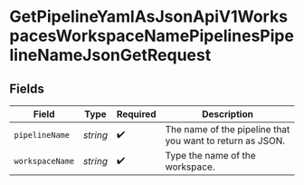 # GetPipelineYamlAsJsonApiV1WorkspacesWorkspaceNamePipelinesPipelineNameJsonGetRequest


## Fields

| Field                                                     | Type                                                      | Required                                                  | Description                                               |
| --------------------------------------------------------- | --------------------------------------------------------- | --------------------------------------------------------- | --------------------------------------------------------- |
| `pipelineName`                                            | *string*                                                  | :heavy_check_mark:                                        | The name of the pipeline that you want to return as JSON. |
| `workspaceName`                                           | *string*                                                  | :heavy_check_mark:                                        | Type the name of the workspace.                           |